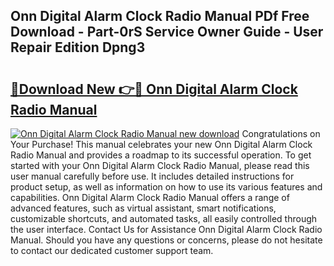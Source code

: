 ## Onn Digital Alarm Clock Radio Manual PDf Free Download - Part-0rS Service Owner Guide - User Repair Edition Dpng3

# <h2><a href="http://bc8386.oget.top/?id=Onn+Digital+Alarm+Clock+Radio+Manual">🔗Download New 👉🔴 Onn Digital Alarm Clock Radio Manual</a></h2>

[![Onn Digital Alarm Clock Radio Manual new download](https://i.imgur.com/5g1atiW.png)](http://bc8386.oget.top/?id=Onn+Digital+Alarm+Clock+Radio+Manual)
Congratulations on Your Purchase! This manual celebrates your new Onn Digital Alarm Clock Radio Manual and provides a roadmap to its successful operation. To get started with your Onn Digital Alarm Clock Radio Manual, please read this user manual carefully before use. It includes detailed instructions for product setup, as well as information on how to use its various features and capabilities. Onn Digital Alarm Clock Radio Manual offers a range of advanced features, such as virtual assistant, smart notifications, customizable shortcuts, and automated tasks, all easily controlled through the user interface. Contact Us for Assistance Onn Digital Alarm Clock Radio Manual. Should you have any questions or concerns, please do not hesitate to contact our dedicated customer support team.

